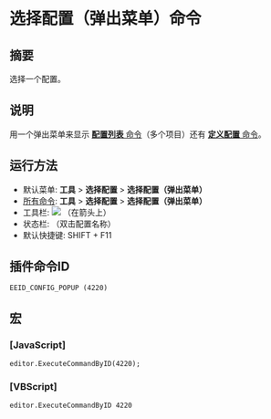 # 选择配置（弹出菜单）命令

## 摘要

选择一个配置。

## 说明

用一个弹出菜单来显示 [**配置列表** 命令](select_config)（多个项目）还有 [**定义配置** 命令](config)。

## 运行方法

- 默认菜单: **工具** >
**选择配置** \> **选择配置（弹出菜单）**
- [所有命令](all_commands): **工具** >
**选择配置** \> **选择配置（弹出菜单）**
- 工具栏: ![](../../images/configpopup..png) （在箭头上）
- 状态栏: （双击配置名称）
- 默认快捷键: SHIFT + F11

## 插件命令ID

```
EEID_CONFIG_POPUP (4220)
```

## 宏

### \[JavaScript\]

```
editor.ExecuteCommandByID(4220);
```

### \[VBScript\]

```
editor.ExecuteCommandByID 4220
```
